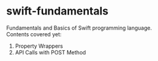 # swift-fundamentals
Fundamentals and Basics of Swift programming language.
<br>
Contents covered yet:
<br>
1. Property Wrappers
2. API Calls with POST Method
